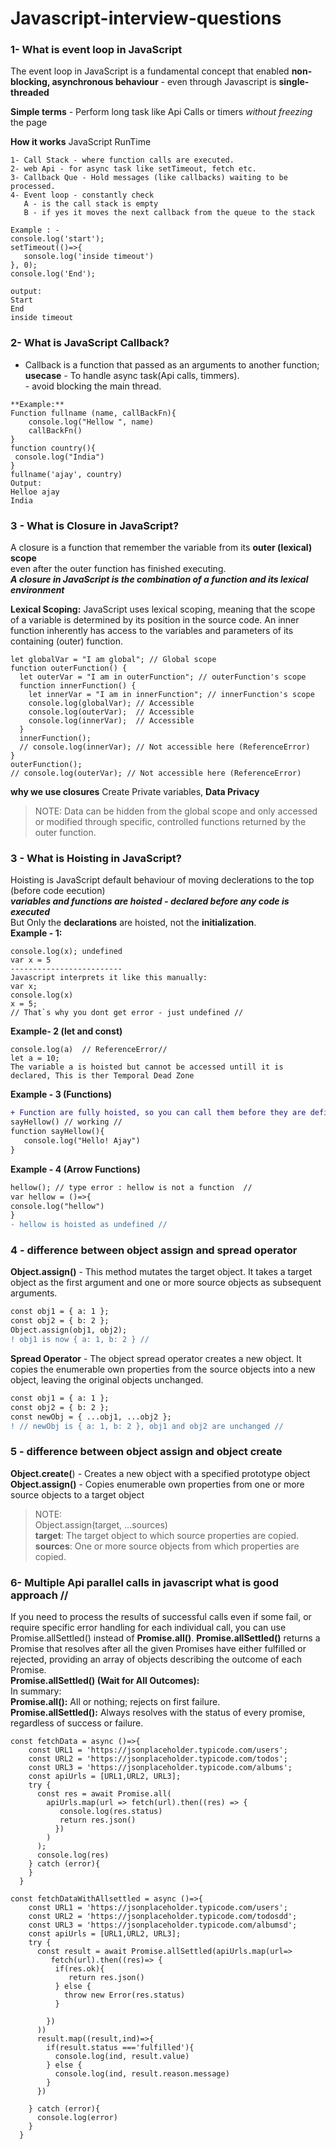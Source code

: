 # Javascript-interview-questions

### 1- What is event loop in JavaScript ###
The event loop in JavaScript is a fundamental concept that enabled **non-blocking, asynchronous behaviour** - even through Javascript is **single-threaded**  

**Simple terms** - Perform long task like Api Calls or timers *without freezing* the page  

**How it works** JavaScript RunTime  
```
1- Call Stack - where function calls are executed.  
2- web Api - for async task like setTimeout, fetch etc.  
3- Callback Que - Hold messages (like callbacks) waiting to be processed.
4- Event loop - constantly check
   A - is the call stack is empty
   B - if yes it moves the next callback from the queue to the stack

Example : -
console.log('start');  
setTimeout(()=>{  
   sonsole.log('inside timeout')  
}, 0);
console.log('End');

output:  
Start  
End  
inside timeout  

```
### 2- What is JavaScript Callback? ###  
- Callback is a function that passed as an arguments to another function;  
**usecase** - To handle async task(Api calls, timmers).  
            - avoid blocking the main thread.
```
**Example:**  
Function fullname (name, callBackFn){  
    console.log("Hellow ", name)  
    callBackFn()  
}  
function country(){  
 console.log("India")  
}  
fullname('ajay', country)  
Output:  
Helloe ajay  
India  
```
### 3 - What is Closure in JavaScript? ###  
A closure is a function that remember the variable from its **outer (lexical) scope**  
even after the outer function has finished executing.  
***A closure in JavaScript is the combination of a function and its lexical environment***  

**Lexical Scoping:** JavaScript uses lexical scoping, meaning that the scope of a variable is determined by its position in the source code. An inner function inherently has access to the variables and parameters of its containing (outer) function.
```
let globalVar = "I am global"; // Global scope  
function outerFunction() {
  let outerVar = "I am in outerFunction"; // outerFunction's scope   
  function innerFunction() {
    let innerVar = "I am in innerFunction"; // innerFunction's scope  
    console.log(globalVar); // Accessible  
    console.log(outerVar);  // Accessible  
    console.log(innerVar);  // Accessible  
  }  
  innerFunction();  
  // console.log(innerVar); // Not accessible here (ReferenceError)  
}  
outerFunction();  
// console.log(outerVar); // Not accessible here (ReferenceError)  
```

**why we use closures**  Create Private variables, **Data Privacy**

> NOTE: 
Data can be hidden from the global scope and only accessed or modified through specific, controlled functions returned by the outer function.

### 3 - What is Hoisting in JavaScript? ###   
Hoisting is JavaScript default behaviour of moving declerations to the top (before code eecution)  
***variables and functions are hoisted - declared before any code is executed***  
But Only the **declarations** are hoisted, not the **initialization**.    
**Example - 1:**  
```
console.log(x); undefined  
var x = 5  
-------------------------
Javascript interprets it like this manually:  
var x;  
console.log(x)  
x = 5;  
// That`s why you dont get error - just undefined //  
```
**Example- 2 (let and const)**  
```
console.log(a)  // ReferenceError//  
let a = 10;  
The variable a is hoisted but cannot be accessed untill it is declared, This is ther Temporal Dead Zone  
```
**Example - 3 (Functions)**  
```diff
+ Function are fully hoisted, so you can call them before they are define
sayHellow() // working //
function sayHellow(){
   console.log("Hello! Ajay")
}
```
**Example - 4 (Arrow Functions)**   
```diff
hellow(); // type error : hellow is not a function  //  
var hellow = ()=>{  
console.log("hellow")  
}  
- hellow is hoisted as undefined //
```
### 4 - difference between object assign and spread operator ###
**Object.assign()** - This method mutates the target object. It takes a target object as the first argument and one or more source objects as subsequent arguments.  
```diff
const obj1 = { a: 1 };  
const obj2 = { b: 2 };  
Object.assign(obj1, obj2);  
! obj1 is now { a: 1, b: 2 } //
```
**Spread Operator** - The object spread operator creates a new object. It copies the enumerable own properties from the source objects into a new object, leaving the original objects unchanged.  
```diff
const obj1 = { a: 1 };
const obj2 = { b: 2 };
const newObj = { ...obj1, ...obj2 };  
! // newObj is { a: 1, b: 2 }, obj1 and obj2 are unchanged //
```
### 5 - difference between object assign and object create ###
**Object.create(**) - Creates a new object with a specified prototype object  
**Object.assign()** - Copies enumerable own properties from one or more source objects to a target object  
> NOTE:  
> Object.assign(target, ...sources)  
> **target**: The target object to which source properties are copied.  
> **sources**: One or more source objects from which properties are copied.

### 6- Multiple Api parallel calls in javascript what is good approach //
If you need to process the results of successful calls even if some fail, or require specific error handling for each individual call, you can use Promise.allSettled() instead of **Promise.all()**. **Promise.allSettled()** returns a Promise that resolves after all the given Promises have either fulfilled or rejected, providing an array of objects describing the outcome of each Promise.  
**Promise.allSettled() (Wait for All Outcomes):**   
In summary:  
**Promise.all():** All or nothing; rejects on first failure.  
**Promise.allSettled():** Always resolves with the status of every promise, regardless of success or failure.  
```
const fetchData = async ()=>{
    const URL1 = 'https://jsonplaceholder.typicode.com/users';
    const URL2 = 'https://jsonplaceholder.typicode.com/todos';
    const URL3 = 'https://jsonplaceholder.typicode.com/albums';
    const apiUrls = [URL1,URL2, URL3];
    try {
      const res = await Promise.all(
        apiUrls.map(url => fetch(url).then((res) => {
           console.log(res.status)
           return res.json()
          })
        )
      );
      console.log(res)
    } catch (error){     
    }     
  }
```
```
const fetchDataWithAllsettled = async ()=>{
    const URL1 = 'https://jsonplaceholder.typicode.com/users';
    const URL2 = 'https://jsonplaceholder.typicode.com/todosdd';
    const URL3 = 'https://jsonplaceholder.typicode.com/albumsd';
    const apiUrls = [URL1,URL2, URL3];
    try {
      const result = await Promise.allSettled(apiUrls.map(url=>
         fetch(url).then((res)=> {
          if(res.ok){
             return res.json()
          } else {
            throw new Error(res.status)
          }
         
        })
      ))
      result.map((result,ind)=>{
        if(result.status ==='fulfilled'){
          console.log(ind, result.value)
        } else {
          console.log(ind, result.reason.message)
        }
      })
     
    } catch (error){     
      console.log(error)
    }     
  }
```







